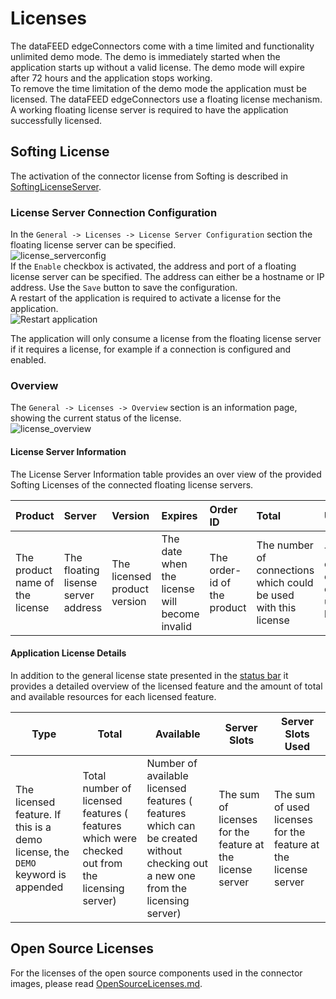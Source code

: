 # Licenses

The dataFEED edgeConnectors come with a time limited and functionality unlimited demo mode. The demo is immediately started when the application starts up without a valid license. The demo mode will expire after 72 hours and the application stops working.  
To remove the time limitation of the demo mode the application must be licensed. The dataFEED edgeConnectors use a floating license mechanism. A working floating license server is required to have the application successfully licensed.  

## Softing License

The activation of the connector license from Softing is described in [SoftingLicenseServer](SoftingLicenseServer/README.md).

### License Server Connection Configuration

In the `General -> Licenses -> License Server Configuration` section the floating license server can be specified.  
![license_serverconfig](../documentation_pics/license_serverconfig.png)  
If the `Enable` checkbox is activated, the address and port of a floating license server can be specified. The address can either be a hostname or IP address. Use the `Save` button to save the configuration.  
A restart of the application is required to activate a license for the application.  
![Restart application](../documentation_pics/restart-application.png)

The application will only consume a license from the floating license server if it requires a license, for example if a connection is configured and enabled.  

### Overview

The `General -> Licenses -> Overview` section is an information page, showing the current status of the license.  
![license_overview](../documentation_pics/license_overview.png)

#### License Server Information

The License Server Information table provides an over view of the provided Softing Licenses of the connected floating license servers.

| Product | Server | Version | Expires | Order ID | Total | Used |
| :------ | :----- | :------ | :------ | :------- | :---- | :--- |
| The product name of the license | The floating lisense server address | The licensed product version | The date when the license will become invalid | The order-id of the product | The number of connections which could be used with this license | The number of connections currently using this license |

#### Application License Details

In addition to the general license state presented in the [status bar](#status) it provides a detailed overview of the licensed feature and the amount of total and available resources for each licensed feature.  

| Type | Total | Available | Server Slots | Server Slots Used |
| --- | --- | --- | -- | -- |
| The licensed feature. If this is a demo license, the `DEMO` keyword is appended | Total number of licensed features ( features which were checked out from the licensing server) | Number of available licensed features ( features which can be created without checking out a new one from the licensing server) | The sum of licenses for the feature at the license server | The sum of used licenses for the feature at the license server |

## Open Source Licenses

For the licenses of the open source components used in the connector images, please read [OpenSourceLicenses.md](OpenSourceLicenses.md).
